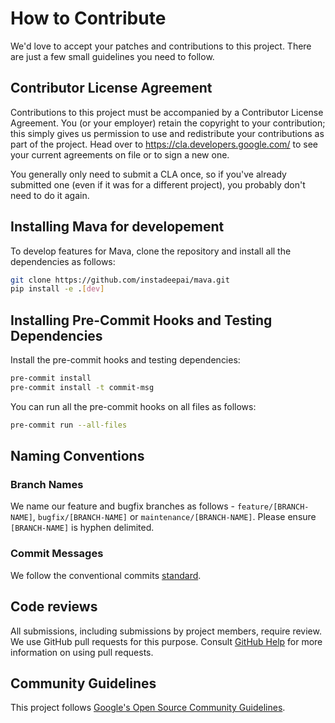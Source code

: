 # How to Contribute

We'd love to accept your patches and contributions to this project. There are
just a few small guidelines you need to follow.

## Contributor License Agreement

Contributions to this project must be accompanied by a Contributor License
Agreement. You (or your employer) retain the copyright to your contribution;
this simply gives us permission to use and redistribute your contributions as
part of the project. Head over to <https://cla.developers.google.com/> to see
your current agreements on file or to sign a new one.

You generally only need to submit a CLA once, so if you've already submitted one
(even if it was for a different project), you probably don't need to do it
again.

## Installing Mava for developement

To develop features for Mava, clone the repository and install all the dependencies as follows:

```bash
git clone https://github.com/instadeepai/mava.git
pip install -e .[dev]
```

## Installing Pre-Commit Hooks and Testing Dependencies

Install the pre-commit hooks and testing dependencies:
```bash
pre-commit install
pre-commit install -t commit-msg
```
You can run all the pre-commit hooks on all files as follows:
```bash
pre-commit run --all-files
```

## Naming Conventions
### Branch Names
We name our feature and bugfix branches as follows - `feature/[BRANCH-NAME]`, `bugfix/[BRANCH-NAME]` or `maintenance/[BRANCH-NAME]`. Please ensure `[BRANCH-NAME]` is hyphen delimited.
### Commit Messages
We follow the conventional commits [standard](https://www.conventionalcommits.org/en/v1.0.0/).

## Code reviews

All submissions, including submissions by project members, require review. We
use GitHub pull requests for this purpose. Consult
[GitHub Help](https://help.github.com/articles/about-pull-requests/) for more
information on using pull requests.

## Community Guidelines

This project follows
[Google's Open Source Community Guidelines](https://opensource.google.com/conduct/).

